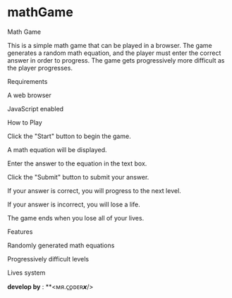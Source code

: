 # mathGame




Math Game

This is a simple math game that can be played in a browser. The game generates a random math equation, and the player must enter the correct answer in order to progress. The game gets progressively more difficult as the player progresses.

Requirements

A web browser

JavaScript enabled

How to Play

Click the "Start" button to begin the game.

A math equation will be displayed.

Enter the answer to the equation in the text box.

Click the "Submit" button to submit your answer.

If your answer is correct, you will progress to the next level.

If your answer is incorrect, you will lose a life.

The game ends when you lose all of your lives.

Features

Randomly generated math equations

Progressively difficult levels

Lives system


**develop by** : **<мя.ᴄ͢ᴏᴅᴇʀ𝙭/>

